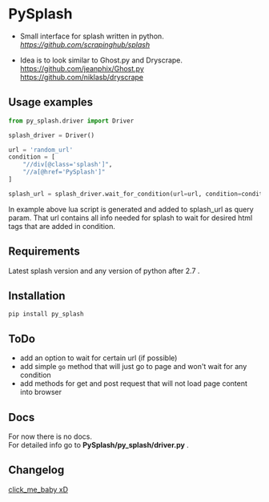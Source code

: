 # PySplash

- Small interface for splash written in python.<br />
*https://github.com/scrapinghub/splash*

- Idea is to look similar to Ghost.py and Dryscrape.<br />
https://github.com/jeanphix/Ghost.py<br />
https://github.com/niklasb/dryscrape

## Usage examples
``` python
from py_splash.driver import Driver

splash_driver = Driver()

url = 'random_url'
condition = [
    "//div[@class='splash']",
    "//a[@href='PySplash']"
]

splash_url = splash_driver.wait_for_condition(url=url, condition=condition)
```

In example above lua script is generated and added to splash_url as query param.
That url contains all info needed for splash to wait for desired html tags that are added in condition.

## Requirements
Latest splash version and any version of python after 2.7 .

## Installation
```pip install py_splash```

## ToDo
- add an option to wait for certain url (if possible)
- add simple `go` method that will just go to page and won't wait for any condition
- add methods for get and post request that will not load page content into browser

## Docs
For now there is no docs. <br />
For detailed info go to **PySplash/py_splash/driver.py** .

## Changelog
[click_me_baby xD](./CHANGELOG.md)
